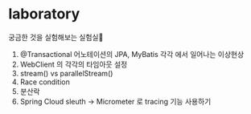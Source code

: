 # laboratory
궁금한 것을 실험해보는 실험실🧪

1. @Transactional 어노테이션의 JPA, MyBatis 각각 에서 일어나는 이상현상
2. WebClient 의 각각의 타임아웃 설정
3. stream() vs parallelStream()
4. Race condition
5. 분산락
6. Spring Cloud sleuth -> Micrometer 로 tracing 기능 사용하기